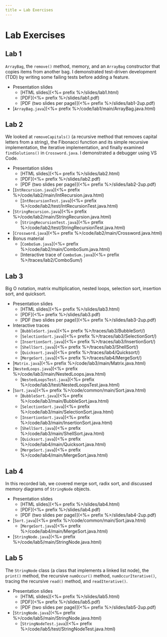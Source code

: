 ```yaml
---
title = Lab Exercises
---
```



# Lab Exercises

<section class="two-columns">

## Lab 1

`ArrayBag`, the `remove()` method, memory, and an `ArrayBag` constructor that
copies items from another bag. I demonstrated test-driven development (TDD)
by writing some failing tests before adding a feature.


* Presentation slides
  - [HTML slides](<%= prefix %>/slides/lab1.html)
  - [PDF](<%= prefix %>/slides/lab1.pdf)
  - [PDF (two slides per page)](<%= prefix %>/slides/lab1-2up.pdf)
* [`ArrayBag.java`](<%= prefix %>/code/lab1/main/ArrayBag.java.html)

</section>


<section class="two-columns">

## Lab 2

We looked at `removeCapitals()` (a recursive method that removes capital letters
from a string), the Fibonacci function and its simple recursive implementation,
the iterative implementation, and finally examined `findSolutions()` in
`Crossword.java`. I demonstrated a debugger using VS Code.

* Presentation slides
  - [HTML slides](<%= prefix %>/slides/lab2.html)
  - [PDF](<%= prefix %>/slides/lab2.pdf)
  - [PDF (two slides per page)](<%= prefix %>/slides/lab2-2up.pdf)
* [`IntRecursion.java`](<%= prefix %>/code/lab2/main/IntRecursion.java.html)
  - [`IntRecursionTest.java`](<%= prefix %>/code/lab2/test/IntRecursionTest.java.html)
* [`StringRecursion.java`](<%= prefix %>/code/lab2/main/StringRecursion.java.html)
  - [`StringRecursionTest.java`](<%= prefix %>/code/lab2/test/StringRecursionTest.java.html)
* [`Crossword.java`](<%= prefix %>/code/lab2/main/Crossword.java.html)
* Bonus material
  - [`ComboSum.java`](<%= prefix %>/code/lab2/main/ComboSum.java.html)
  - [Interactive trace of `ComboSum.java`](<%= prefix %>/traces/lab2/ComboSum/)

</section>

<section class="two-columns">

## Lab 3

Big O notation, matrix multiplication, nested loops, selection sort, insertion
sort, and quicksort.

* Presentation slides
  - [HTML slides](<%= prefix %>/slides/lab3.html)
  - [PDF](<%= prefix %>/slides/lab3.pdf)
  - [PDF (two slides per page)](<%= prefix %>/slides/lab3-2up.pdf)
* Interactive traces
  - [`BubbleSort.java`](<%= prefix %>/traces/lab3/BubbleSort/)
  - [`SelectionSort.java`](<%= prefix %>/traces/lab3/SelectionSort/)
  - [`InsertionSort.java`](<%= prefix %>/traces/lab3/InsertionSort/)
  - [`ShellSort.java`](<%= prefix %>/traces/lab3/ShellSort/)
  - [`Quicksort.java`](<%= prefix %>/traces/lab4/Quicksort/)
  - [`MergeSort.java`](<%= prefix %>/traces/lab4/MergeSort/)
* [`Matrix.java`](<%= prefix %>/code/lab3/main/Matrix.java.html)
* [`NestedLoops.java`](<%= prefix %>/code/lab3/main/NestedLoops.java.html)
  - [`NestedLoopsTest.java`](<%= prefix %>/code/lab3/test/NestedLoopsTest.java.html)
* [`Sort.java`](<%= prefix %>/code/common/main/Sort.java.html)
  - [`BubbleSort.java`](<%= prefix %>/code/lab3/main/BubbleSort.java.html)
  - [`SelectionSort.java`](<%= prefix %>/code/lab3/main/SelectionSort.java.html)
  - [`InsertionSort.java`](<%= prefix %>/code/lab3/main/InsertionSort.java.html)
  - [`ShellSort.java`](<%= prefix %>/code/lab3/main/ShellSort.java.html)
  - [`Quicksort.java`](<%= prefix %>/code/lab4/main/Quicksort.java.html)
  - [`MergeSort.java`](<%= prefix %>/code/lab4/main/MergeSort.java.html)

</section>

<section class="two-columns">

## Lab 4

In this recorded lab, we covered merge sort, radix sort, and discussed memory
diagrams of `StringNode` objects.

* Presentation slides
  - [HTML slides](<%= prefix %>/slides/lab4.html)
  - [PDF](<%= prefix %>/slides/lab4.pdf)
  - [PDF (two slides per page)](<%= prefix %>/slides/lab4-2up.pdf)
* [`Sort.java`](<%= prefix %>/code/common/main/Sort.java.html)
  - [`MergeSort.java`](<%= prefix %>/code/lab4/main/MergeSort.java.html)
* [`StringNode.java`](<%= prefix %>/code/lab5/main/StringNode.java.html)

</section>

<section class="two-columns">

## Lab 5

The `StringNode` class (a class that implements a linked list node), the
`print()` method, the recursive `numOccur()` method, `numOccurIterative()`,
tracing the recursive `read()` method, and `readIterative()`.

* Presentation slides
  - [HTML slides](<%= prefix %>/slides/lab5.html)
  - [PDF](<%= prefix %>/slides/lab5.pdf)
  - [PDF (two slides per page)](<%= prefix %>/slides/lab5-2up.pdf)
* [`StringNode.java`](<%= prefix %>/code/lab5/main/StringNode.java.html)
  - [`StringNodeTest.java`](<%= prefix %>/code/lab5/test/StringNodeTest.java.html)

</section>

[repo]: https://github.com/abreen/e22-labs
